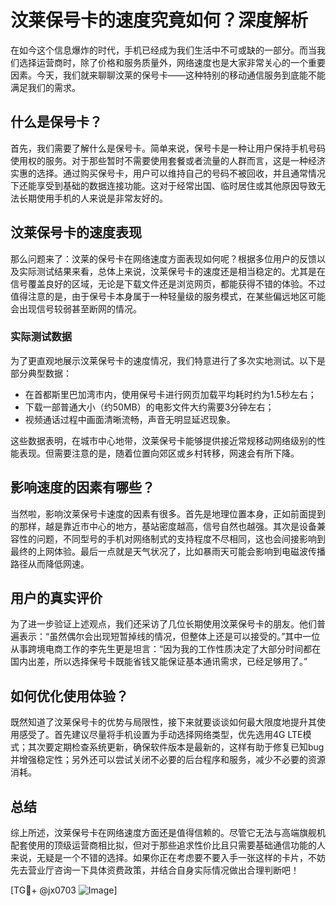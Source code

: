 # 汶莱保号卡的速度究竟如何？深度解析

在如今这个信息爆炸的时代，手机已经成为我们生活中不可或缺的一部分。而当我们选择运营商时，除了价格和服务质量外，网络速度也是大家非常关心的一个重要因素。今天，我们就来聊聊汶莱的保号卡——这种特别的移动通信服务到底能不能满足我们的需求。

## 什么是保号卡？

首先，我们需要了解什么是保号卡。简单来说，保号卡是一种让用户保持手机号码使用权的服务。对于那些暂时不需要使用套餐或者流量的人群而言，这是一种经济实惠的选择。通过购买保号卡，用户可以维持自己的号码不被回收，并且通常情况下还能享受到基础的数据连接功能。这对于经常出国、临时居住或其他原因导致无法长期使用手机的人来说是非常友好的。

## 汶莱保号卡的速度表现

那么问题来了：汶莱的保号卡在网络速度方面表现如何呢？根据多位用户的反馈以及实际测试结果来看，总体上来说，汶莱保号卡的速度还是相当稳定的。尤其是在信号覆盖良好的区域，无论是下载文件还是浏览网页，都能获得不错的体验。不过值得注意的是，由于保号卡本身属于一种轻量级的服务模式，在某些偏远地区可能会出现信号较弱甚至断网的情况。

### 实际测试数据

为了更直观地展示汶莱保号卡的速度情况，我们特意进行了多次实地测试。以下是部分典型数据：

- 在首都斯里巴加湾市内，使用保号卡进行网页加载平均耗时约为1.5秒左右；
- 下载一部普通大小（约50MB）的电影文件大约需要3分钟左右；
- 视频通话过程中画面清晰流畅，声音无明显延迟现象。

这些数据表明，在城市中心地带，汶莱保号卡能够提供接近常规移动网络级别的性能表现。但需要注意的是，随着位置向郊区或乡村转移，网速会有所下降。

## 影响速度的因素有哪些？

当然啦，影响汶莱保号卡速度的因素有很多。首先是地理位置本身，正如前面提到的那样，越是靠近市中心的地方，基站密度越高，信号自然也越强。其次是设备兼容性的问题，不同型号的手机对网络制式的支持程度不尽相同，这也会间接影响到最终的上网体验。最后一点就是天气状况了，比如暴雨天可能会影响到电磁波传播路径从而降低网速。

## 用户的真实评价

为了进一步验证上述观点，我们还采访了几位长期使用汶莱保号卡的朋友。他们普遍表示：“虽然偶尔会出现短暂掉线的情况，但整体上还是可以接受的。”其中一位从事跨境电商工作的李先生更是坦言：“因为我的工作性质决定了大部分时间都在国内出差，所以选择保号卡既能省钱又能保证基本通讯需求，已经足够用了。”

## 如何优化使用体验？

既然知道了汶莱保号卡的优势与局限性，接下来就要谈谈如何最大限度地提升其使用感受了。首先建议尽量将手机设置为手动选择网络类型，优先选用4G LTE模式；其次要定期检查系统更新，确保软件版本是最新的，这样有助于修复已知bug并增强稳定性；另外还可以尝试关闭不必要的后台程序和服务，减少不必要的资源消耗。

## 总结

综上所述，汶莱保号卡在网络速度方面还是值得信赖的。尽管它无法与高端旗舰机配套使用的顶级运营商相比拟，但对于那些追求性价比且只需要基础通信功能的人来说，无疑是一个不错的选择。如果你正在考虑要不要入手一张这样的卡片，不妨先去营业厅咨询一下具体资费政策，并结合自身实际情况做出合理判断吧！

[TG💪+ @jx0703 ![Image](https://github.com/user-attachments/assets/dbca1d08-cadb-493c-b0ec-ad6f7a83f270)]